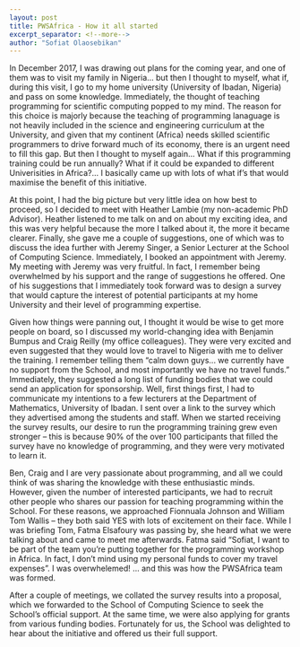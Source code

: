 ```yaml
---
layout: post
title: PWSAfrica - How it all started
excerpt_separator: <!--more-->
author: "Sofiat Olaosebikan"
---
```


In December 2017, I was drawing out plans for the coming year, and one of them was to visit my family in Nigeria... but then I thought to myself, what if, during this visit, I go to my home university (University of Ibadan, Nigeria) and pass on some knowledge. Immediately, the thought of teaching programming for scientific computing popped to my mind. The reason for this choice is majorly because the teaching of programming lanaguage is not heavily included in the science and engineering curriculum at the University, and given that my continent (Africa) needs skilled scientific programmers to drive forward much of its economy, there is an urgent need to fill this gap. But then I thought to myself again... What if this programming training could be run annually? What if it could be expanded to different Univerisities in Africa?... I basically came up with lots of what if’s that would maximise the benefit of this initiative. <!--more-->

At this point, I had the big picture but very little idea on how best to proceed, so I decided to meet with Heather Lambie (my non-academic PhD Advisor). Heather listened to me talk on and on about my exciting idea, and this was very helpful because the more I talked about it, the more it became clearer. Finally, she gave me a couple of suggestions, one of which was to discuss the idea further with Jeremy Singer, a Senior Lecturer at the School of Computing Science. Immediately, I booked an appointment with Jeremy. My meeting with Jeremy was very fruitful. In fact, I remember being overwhelmed by his support and the range of suggestions he offered. One of his suggestions that I immediately took forward was to design a survey that would capture the interest of potential participants at my home University and their level of programming expertise. 

Given how things were panning out, I thought it would be wise to get more people on board, so I discussed my world-changing idea with Benjamin Bumpus and Craig Reilly (my office colleagues). They were very excited and even suggested that they would love to travel to Nigeria with me to deliver the training. I remember telling them “calm down guys... we currently have no support from the School, and most importantly we have no travel funds.” Immediately, they suggested a long list of funding bodies that we could send an application for sponsorship. Well, first things first, I had to communicate my intentions to a few lecturers at the Department of Mathematics, University of Ibadan. I sent over a link to the survey which they advertised among the students and staff. When we started receiving the survey results, our desire to run the programming training grew even stronger – this is because 90% of the over 100 participants that filled the survey have no knowledge of programming, and they were very motivated to learn it. 

Ben, Craig and I are very passionate about programming, and all we could think of was sharing the knowledge with these enthusiastic minds. However, given the number of interested participants, we had to recruit other people who shares our passion for teaching programming within the School. For these reasons, we approached Fionnuala Johnson and William Tom Wallis – they both said YES with lots of excitement on their face. While I was briefing Tom, Fatma Elsafoury was passing by, she heard what we were talking about and came to meet me afterwards. Fatma said “Sofiat, I want to be part of the team you’re putting together for the programming workshop in Africa. In fact, I don’t mind using my personal funds to cover my travel expenses”. I was overwhelemed! ... and this was how the PWSAfrica team was formed.

After a couple of meetings, we collated the survey results into a proposal, which we forwarded to the School of Computing Science to seek the School’s official support. At the same time, we were also applying for grants from various funding bodies. Fortunately for us, the School was delighted to hear about the initiative and offered us their full support.
